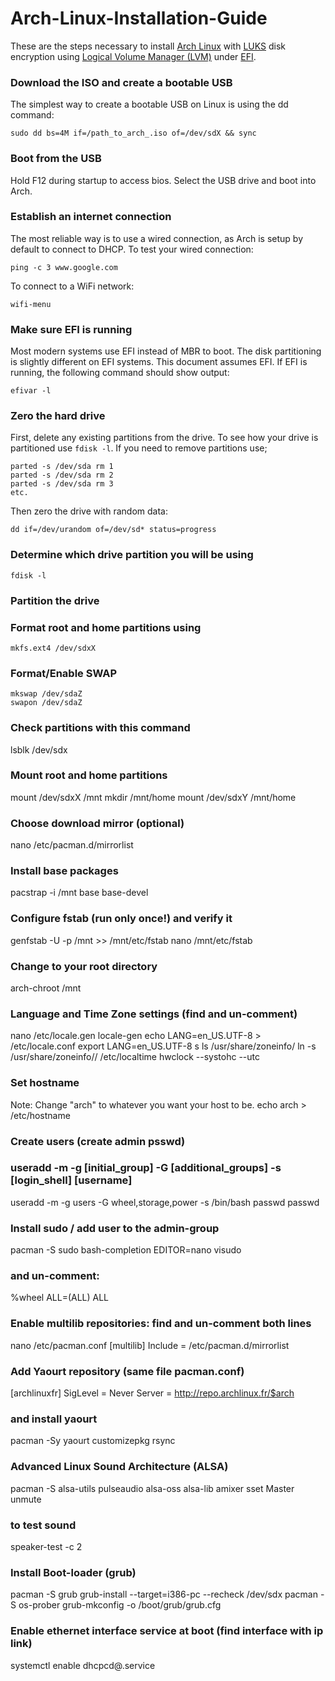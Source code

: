 # Arch-Linux-Installation-Guide

These are the steps necessary to install <a href="https://www.archlinux.org/">Arch Linux</a> with <a href="https://en.wikipedia.org/wiki/Linux_Unified_Key_Setup">LUKS</a> disk encryption using <a href="https://en.wikipedia.org/wiki/Logical_Volume_Manager_(Linux)">Logical Volume Manager (LVM)</a> under <a href="https://en.wikipedia.org/wiki/Unified_Extensible_Firmware_Interface">EFI</a>.


### Download the ISO and create a bootable USB
The simplest way to create a bootable USB on Linux is using the dd command:

	sudo dd bs=4M if=/path_to_arch_.iso of=/dev/sdX && sync


### Boot from the USB
Hold F12 during startup to access bios. Select the USB drive and boot into Arch.


### Establish an internet connection
The most reliable way is to use a wired connection, as Arch is setup by default to connect to DHCP. To test your wired connection:
	
	ping -c 3 www.google.com

To connect to a WiFi network:

	wifi-menu


### Make sure EFI is running
Most modern systems use EFI instead of MBR to boot. The disk partitioning is slightly different on EFI systems. This document assumes EFI. If EFI is running, the following command should show output:

	efivar -l



### Zero the hard drive
First, delete any existing partitions from the drive. To see how your drive is partitioned use `fdisk -l`. If you need to remove partitions use;

	parted -s /dev/sda rm 1
	parted -s /dev/sda rm 2
	parted -s /dev/sda rm 3
	etc.

Then zero the drive with random data:

	dd if=/dev/urandom of=/dev/sd* status=progress


### Determine which drive partition you will be using

	fdisk -l


### Partition the drive




 
### Format root and home partitions using
    mkfs.ext4 /dev/sdxX

### Format/Enable SWAP
    mkswap /dev/sdaZ
    swapon /dev/sdaZ

### Check partitions with this command
lsblk /dev/sdx
 
### Mount root and home partitions
mount /dev/sdxX /mnt
mkdir /mnt/home
mount /dev/sdxY /mnt/home
 
### Choose download mirror (optional)
nano /etc/pacman.d/mirrorlist
 
### Install base packages
pacstrap -i /mnt base base-devel
 
### Configure fstab (run only once!) and verify it
genfstab -U -p /mnt >> /mnt/etc/fstab
nano /mnt/etc/fstab
 
### Change to your root directory
arch-chroot /mnt
 
### Language and Time Zone settings (find and un-comment)
nano /etc/locale.gen
locale-gen
echo LANG=en_US.UTF-8 > /etc/locale.conf
export LANG=en_US.UTF-8
 s
ls /usr/share/zoneinfo/
ln -s /usr/share/zoneinfo/<zone>/ /etc/localtime
hwclock --systohc --utc
 
### Set hostname
Note: Change "arch" to whatever you want your host to be.
	echo arch > /etc/hostname
 
### Create users (create admin psswd)
### useradd -m -g [initial_group] -G [additional_groups] -s [login_shell] [username]
useradd -m -g users -G wheel,storage,power -s /bin/bash 
passwd <username>
passwd
 
### Install sudo / add user to the admin-group
pacman -S sudo bash-completion
EDITOR=nano visudo
### and un-comment: 
%wheel ALL=(ALL) ALL
 
 
### Enable multilib repositories: find and un-comment both lines
nano /etc/pacman.conf
[multilib]
Include = /etc/pacman.d/mirrorlist
### Add Yaourt repository (same file pacman.conf)
[archlinuxfr]
SigLevel = Never
Server = http://repo.archlinux.fr/$arch
### and install yaourt
pacman -Sy yaourt customizepkg rsync
 
### Advanced Linux Sound Architecture (ALSA)
pacman -S alsa-utils pulseaudio alsa-oss alsa-lib
amixer sset Master unmute
### to test sound
speaker-test -c 2
 
### Install Boot-loader (grub)
pacman -S grub
grub-install --target=i386-pc --recheck /dev/sdx
pacman -S os-prober
grub-mkconfig -o /boot/grub/grub.cfg
 
### Enable ethernet interface service at boot (find interface with ip link)
systemctl enable dhcpcd@.service